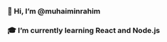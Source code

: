 

### 👋 Hi, I’m @muhaiminrahim

### 🎓 I’m currently learning React and Node.js

<!---
muhaiminrahim/muhaiminrahim is a ✨ special ✨ repository because its `README.md` (this file) appears on your GitHub profile.
You can click the Preview link to take a look at your changes.
--->
